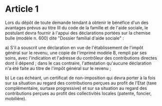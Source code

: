 # Article 1

Lors du dépôt de toute demande tendant à obtenir le bénéfice d'un des avantages prévus au titre III du code de la famille et de l'aide sociale, le postulant devra fournir à l'appui des déclarations portées sur la chemise bulle (modèle n. 600) dite "Dossier familial d'aide sociale" :

a) S'il a souscrit une déclaration en vue de l'établissement de l'impôt général sur le revenu, une copie de l'imprimé modèle B, rempli par ses soins, avec l'indication et l'adresse du contrôleur des contributions directes dont il dépend ; dans le cas contraire, l'attestation qu'aucune déclaration n'a été faite au titre de l'impôt général sur le revenu ;

b) Le cas échéant, un certificat de non-imposition qui devra porter à la fois sur sa situation au regard des contributions perçues au profit de l'Etat (taxe complémentaire, surtaxe progressive) et sur sa situation au regard des contributions perçues au profit des collectivités locales (patente, foncier, mobilière).
